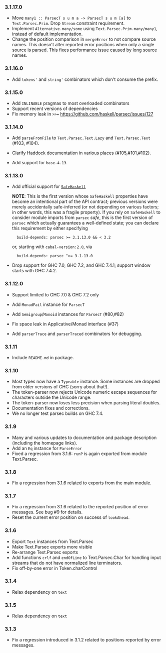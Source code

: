 ### 3.1.17.0

- Move `many1 :: ParsecT s u m a -> ParsecT s u m [a]` to `Text.Parsec.Prim`.
  Drop `Stream` constraint requirement.
- Implement `Alternative.many/some` using `Text.Parsec.Prim.many/many1`,
  instead of default implementation.
- Change the position comparison in `mergeError` to not compare source names.
  This doesn't alter reported error positions when only a single source is parsed.
  This fixes performance issue caused by long source names.

### 3.1.16.0

- Add `tokens'` and `string'` combinators which don't consume the prefix.

### 3.1.15.0

- Add `INLINABLE` pragmas to most overloaded combinators
- Support recent versions of dependencies
- Fix memory leak in `>>=` https://github.com/haskell/parsec/issues/127

### 3.1.14.0

- Add `parseFromFile` to `Text.Parsec.Text.Lazy` and `Text.Parsec.Text` (#103, #104).

- Clarify Haddock documentation in various places (#105,#101,#102).

- Add support for `base-4.13`.

### 3.1.13.0

- Add official support for [`SafeHaskell`](http://downloads.haskell.org/~ghc/latest/docs/html/users_guide/safe_haskell.html)

    **NOTE**: This is the first version whose `SafeHaskell` properties
    have become an intentional part of the API contract; previous
    versions were merely accidentally safe-inferred (or not depending
    on various factors; in other words, this was a fragile
    property). If you rely on `SafeHaskell` to consider module imports
    from `parsec` *safe*, this is the first version of `parsec` which
    actually guarantees a well-defined state; you can declare this
    requirement by either specifying

        build-depends: parsec >= 3.1.13.0 && < 3.2

    or, starting with `cabal-version:2.0`, via

        build-depends: parsec ^>= 3.1.13.0

- Drop support for GHC 7.0, GHC 7.2, and GHC 7.4.1; support window
  starts with GHC 7.4.2.

### 3.1.12.0

- Support limited to GHC 7.0 & GHC 7.2 only

- Add `MonadFail` instance for `ParsecT`
- Add `Semigroup`/`Monoid` instances for `ParsecT` (#80,#82)
- Fix space leak in Applicative/Monad interface (#37)
- Add `parserTrace` and `parserTraced` combinators for debugging.

### 3.1.11

- Include `README.md` in package.

### 3.1.10

- Most types now have a `Typeable` instance. Some instances are dropped from
  older versions of GHC (sorry about that!).
- The token-parser now rejects Unicode numeric escape sequences for characters
  outside the Unicode range.
- The token-parser now loses less precision when parsing literal doubles.
- Documentation fixes and corrections.
- We no longer test parsec builds on GHC 7.4.

### 3.1.9

- Many and various updates to documentation and package description (including
  the homepage links).
- Add an `Eq` instance for `ParseError`
- Fixed a regression from 3.1.6: `runP` is again exported from module
  Text.Parsec.

### 3.1.8

- Fix a regression from 3.1.6 related to exports from the main module.

### 3.1.7

- Fix a regression from 3.1.6 related to the reported position of error messages.
  See bug #9 for details.
- Reset the current error position on success of `lookAhead`.

### 3.1.6

- Export `Text` instances from Text.Parsec
- Make Text.Parsec exports more visible
- Re-arrange Text.Parsec exports
- Add functions `crlf` and `endOfLine` to Text.Parsec.Char for handling
  input streams that do not have normalized line terminators.
- Fix off-by-one error in Token.charControl

### 3.1.4

- Relax dependency on `text`

### 3.1.5

- Relax dependency on `text`

### 3.1.3

- Fix a regression introduced in 3.1.2 related to positions reported by error messages.
